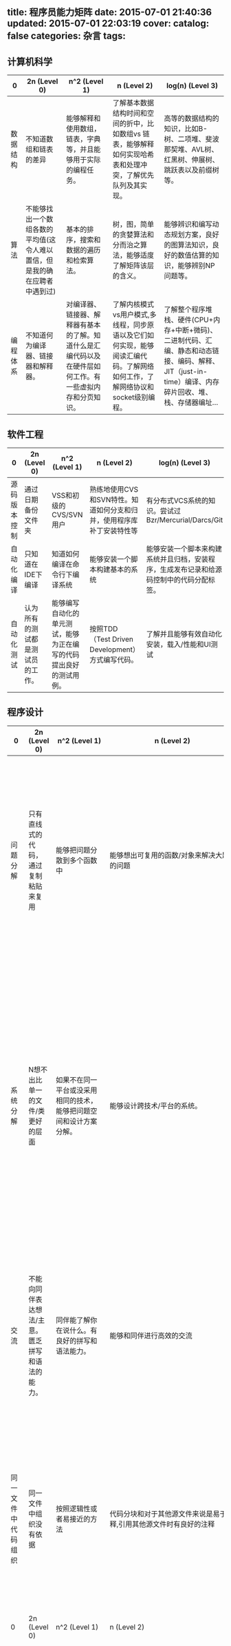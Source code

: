 title: 程序员能力矩阵
date: 2015-07-01 21:40:36
updated: 2015-07-01 22:03:19
cover: 
catalog: false
categories: 杂言
tags:
---

## 计算机科学 ##
| 0 | 2n (Level 0) | n^2 (Level 1) | n (Level 2) | log(n) (Level 3) |
|---|------------- |---------------|-------------|------------------|
| 数据结构 | 不知道数组和链表的差异 |能够解释和使用数组，链表，字典等，并且能够用于实际的编程任务。| 了解基本数据结构时间和空间的折中，比如数组vs 链表，能够解释如何实现哈希表和处理冲突，了解优先队列及其实现。| 高等的数据结构的知识，比如B-树、二项堆、斐波那契堆、AVL树、红黑树、伸展树、跳跃表以及前缀树等。 |
| 算法 | 不能够找出一个数组各数的平均值(这令人难以置信，但是我的确在应聘者中遇到过) | 基本的排序，搜索和数据的遍历和检索算法。| 树，图，简单的贪婪算法和分而治之算法，能够适度了解矩阵该层的含义。 | 能够辨识和编写动态规划方案，良好的图算法知识，良好的数值估算的知识，能够辨别NP问题等。 |
| 编程体系| 不知道何为编译器、链接器和解释器。 | 对编译器、链接器、解释器有基本的了解。知道什么是汇编代码以及在硬件层如何工作。有一些虚拟内存和分页知识。 | 了解内核模式vs用户模式,多线程，同步原语以及它们如何实现，能够阅读汇编代码。了解网络如何工作，了解网络协议和socket级别编程。| 了解整个程序堆栈、硬件(CPU+内存+中断+微码)、二进制代码、汇编、静态和动态链接、编码、解释、JIT（just-in-time）编译、内存碎片回收、堆、栈、存储器编址… |

## 软件工程 ##
| 0 | 2n (Level 0) | n^2 (Level 1) | n (Level 2) | log(n) (Level 3) |
|---|------------- |---------------|-------------|------------------|
| 源码版本控制 | 通过日期备份文件夹 | VSS和初级的CVS/SVN用户 | 熟练地使用CVS和SVN特性。知道如何分支和归并，使用程序库补丁安装特性等 | 有分布式VCS系统的知识。尝试过Bzr/Mercurial/Darcs/Git | 
| 自动化编译 | 只知道在IDE下编译 | 知道如何编译在命令行下编译系统 | 能够安装一个脚本构建基本的系统 | 能够安装一个脚本来构建系统并且归档，安装程序，生成发布记录和给源码控制中的代码分配标签。 | 
| 自动化测试 | 认为所有的测试都是测试员的工作。 | 能够编写自动化的单元测试，能够为正在编写的代码提出良好的测试用例。 | 按照TDD （Test Driven Development）方式编写代码。 | 了解并且能够有效自动化安装，载入/性能和UI测试 |

## 程序设计 ##
| 0 | 2n (Level 0) | n^2 (Level 1) | n (Level 2) | log(n) (Level 3) |
|---|------------- |---------------|-------------|------------------|
| 问题分解 | 只有直线式的代码，通过复制粘贴来复用 | 能够把问题分散到多个函数中 | 能够想出可复用的函数/对象来解决大题的问题 | 使用适宜的数据结构和算法，写出通用的/面向对象的代码来封装问题的易改变的层面。 | 
| 系统分解 | N想不出比单一的文件/类更好的层面 | 如果不在同一平台或没采用相同的技术，能够把问题空间和设计方案分解。 | 能够设计跨技术/平台的系统。 | 能够在多个产品线和与外部体系一体化中虚拟化和设计复制的系统。同时也能够设计支持系统监视、报告、故障恢复等。 | 
| 交流 | 不能向同伴表达想法/主意。匮乏拼写和语法的能力。 | 同伴能了解你在说什么。有良好的拼写和语法能力。 | 能够和同伴进行高效的交流 | 能够使用清晰的方式了解和交流想法/设计/主意/细则，能适应每种环境的交流 |
| 同一文件中代码组织 | 同一文件中组织没有依据 | 按照逻辑性或者易接近的方法 | 代码分块和对于其他源文件来说是易于是释,引用其他源文件时有良好的注释 | 文档头部有许可声明，总结，良好的注释，一致的空格缩进。文档外观美观。 | 
| 0 | 2n (Level 0) | n^2 (Level 1) | n (Level 2) | log(n) (Level 3) |
| 跨文件代码组织 | 没够想过给代码跨文件组织 | 相关文件按文件夹分组 | 每个物理文件都有独立的目的，比如一个类的定义，一个特性的实现等。 | 代码在物理层组织紧密，在文件名上与设计和外观相匹配，可以通过文件分布方式洞察设计理念。 | 
| 源码树组织 | 一切都放在一个文件夹内 | 初步地将代码分散进对应逻辑的文件夹。 | 没有循环依赖，二进制文件，库，文档，构建，第三方的代码都组织进合适的文件夹内。 | 源码树的物理布局与逻辑层次、组织方式相匹配。可以通过目录名称和组织方式洞察设计理念。 |
| 代码可读性 | 单音节的名称 （在国内应该是那些类似用汉语拼音命名的习惯） | 对文件、变量、类、方法等，有良好的命名。 | 没有长函数、注释解释不常规的代码，bug修复,代码假设。 | 代码假设验证使用断言，自然的代码流，没有深层嵌套的条件和方法 | 
| 防御性编码 | 不知道这个概念 | 检查代码中所有的参数，对关键的假设进行断言 | 确保检查了返回值和使代码失败的异常。 | 有自己的库来帮助防御性编程、编写单元测试模拟故障 | 
| 0 | 2n (Level 0) | n^2 (Level 1) | n (Level 2) | log(n) (Level 3) |
| 错误处理 | 只给乐观的情形编码 | 基本的代码错误处理，抛出异常/生成错误 | 确保错误/异常留在程序中有良好的状态，资源，连接，内存都有被合适的清理。 | 在编码之前察觉可能出现的异常，在代码的所有层次中维持一致性的异常处理策略，提出整个系统的错误处理准则。 | 
| IDE | IDE大部分用来进行文本编辑 | 了解其周围的接口，能够高效地通过菜单来使用IDE | 了解最常操作的键盘快捷键 | 编写自定义宏 | 
| API | 需要频繁地查阅文档 | 把最频繁使用的API记在脑子里 | 广阔且深入的API知识。 | 为了使实际任务中常用API使用更加便捷，编写过API的上层库，填补API之间的缺口。 |
| 框架 | 没有使用过主平台外的任何框架 | 听过但没用过平台下流行的可用框架 | 在专业的职位中使用过一个以上的框架，通晓各框架的特色。 | 某框架的作者 | 
| 0 | 2n (Level 0) | n^2 (Level 1) | n (Level 2) | log(n) (Level 3) |
| 需求分析 | 接受给定的需求和代码规格 | 能对规格的遗漏提出疑问 | 了解全面情况，提出需要被规格化的整体范围。 | 能够提出更好的可选方案，根据经验的浮现给出需求 | 
| 脚本 | 不具备脚本工具的知识 | 批处理文件/shell脚本 | Perl/Python/Ruby/VBScript/Powershell | 写过并且发表过可重用的代码 | 
| 数据库 | 认为Excel就是数据库 | 知道基本的数据库概念，规范化、ACID（原子性Atomicity、一致性Consistency、隔离性Isolation、持久性Durability）、事务化，能够写简单的select语句 | 能够牢记在运行时必要查询中设计良好的规范化数据库模式， 精通用户视图，存储过程，触发器和用户定义类型。知道聚集与非聚集索引之间的差异。精通使用ORM（Object Relational Mapping对象关系映射）工具 | 能做基本的数据库管理，性能优化，索引优化，编写高级的select查询，能够使用相关sql来替换游标，理解数据内部的存储，了解如何镜像、复制数据库。知道两段数据提交如何工作 | 


## 经验 ##
| 0 | 2n (Level 0) | n^2 (Level 1) | n (Level 2) | log(n) (Level 3) |
|---|------------- |---------------|-------------|------------------|
| 专业语言经验 | 命令式语言和面向对象语言 | 命令式语言,面向对象语言和说明型语言(SQL),如果了解静态类型vs动态类型，弱类型vs强类型则有加分 | 函数式语言,如果了解延缓求值，局部套用函数，延续则有加分 | 并发语言(Erlang, Oz) 逻辑语言(Prolog) | 
| 专业平台经验 | 1 | 2-3 | 4-5 | 6+ | 
| 专业经验年龄 | 1 | 2-5 | 6-9 | 10+ | 
| 领域知识 | 没有该领域的知识 | 在该领域中曾经至少为一个产品工作过 | 在同一领域中为多个产品工作过 | 领域专家。在该领域设计和实现数种产品/方案。精通该领域使用的标准条款和协议 | 


## 学识 ##
| 0 | 2n (Level 0) | n^2 (Level 1) | n (Level 2) | log(n) (Level 3) |
|---|------------- |---------------|-------------|------------------|
| 工具知识 | 仅限于主要的IDE(VS.Net, Eclipse等) | 知道一些流行和标准工具的备选方案 | 对编辑器、调试器、IDE、开源的备选方案有很好的了解。比如某人了解大多数Scott Hanselman的威力工具列表中的工具，使用过ORM工具。 | 实际地编写过工具和脚本，如果这些被发布则有加分 | 
| 语言接触 | 命令式语言和面向对象语言 | 命令式语言、面向对象语言和说明型语言(SQL),如果了解静态类型vs动态类型、弱类型vs强类型则有加分 | 函数式语言,如果了解延缓求值、局部套用函数、continuations （源于scheme中的一种高级控制结构）则有加分 | 并发语言(Erlang, Oz) 逻辑语言(Prolog) | 
| 代码库知识 | 从来没有查询过代码库 | 基本的代码层知识，了解如果构建系统 | 良好的代码库工作知识，实现过几次bug修复或者完成了一些细小的特性 | 实现了代码库中多个大型特性，能够轻松地将多数特性的需求变更具体化，从容地处理bug修复。 | 
| 下一代技术知识 | 从来没听说过即将到来的技术 | 听说过某领域即将到来的技术 | 下载过alpha preview/CTP/beta版本，并且读过一些文章和手册 | 试用过预览版而且实际地构建过某物，如果共享给其他人的话则有加分 | 
| 0 | 2n (Level 0) | n^2 (Level 1) | n (Level 2) | log(n) (Level 3) |
| 平台内部 | 对平台内部毫无所知 | 有平台基本的内部工作的知识 | 深度的平台内部知识，能够设想平台如何将程序转换成可执行代码。 | 编写过增强平台或者为其平台内部提供信息的工具。比如，反汇编工具，反编译工具，调试工具等。 | 
| 书籍 | 菜鸟系列，21天系列，24小时系列，蠢货系列... | 《代码大全》，《别让我思考》, 《精通正则表达式》 | 《设计模式》，《人件》，《代码珠玑》，《算法设计手册》，《程序员修炼之道》，《人月神话》 | 《计算机程序设计与解释》，《事务处理:概念与技术》，《计算机程序设计模型》，《计算机程序设计艺术》，《数据库系统导论》 C.J Date版，《Thinking Forth》 ，《Little Schemer》（没找到其中译本） | 
| 博客 | 听过但是从来抽不出空去接触 | 阅读一些科技/编程/软件工程的博客，并且经常的收听一些播客 | 维护一些博客的链接，收集博主分享的有用的文章和工具 | 维护一个在编程方面，分享有个人见解和思考的博客 |

[[译文]程序员能力矩阵 Programmer Competency Matrix](http://static.icybear.net/%5BCN%5DProgrammer%20competency%20matrix.htm)
[Programmer Competency Matrix](http://sijinjoseph.com/programmer-competency-matrix/)

